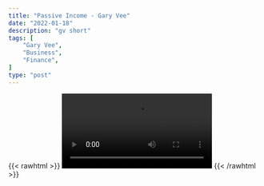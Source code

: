 ```yaml
---
title: "Passive Income - Gary Vee"
date: "2022-01-18"
description: "gv short"
tags: [
    "Gary Vee",
    "Business",
    "Finance",
]
type: "post"
---
```

{{< rawhtml >}}
    <video width="auto" height="auto" controls>
        <source src="https://clips.dev00ps.com/Gary%20Vee/passive_income.mp4" type="video/mp4"> 
    </video>
{{< /rawhtml >}}